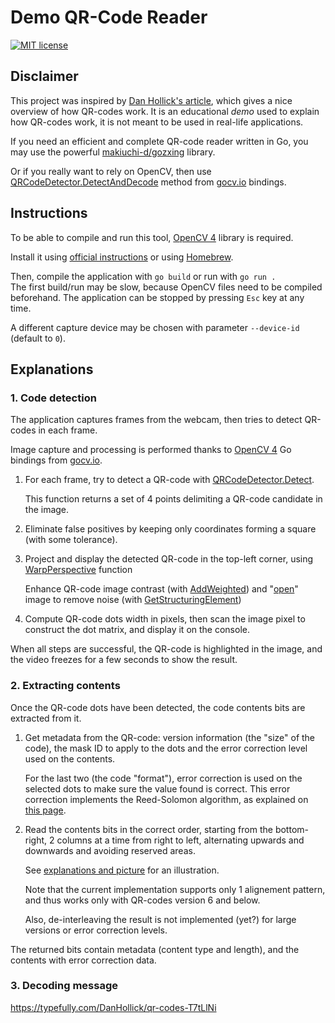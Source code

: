 # Demo QR-Code Reader

[![MIT license](https://img.shields.io/badge/license-MIT-green)](LICENSE)

## Disclaimer

This project was inspired by [Dan Hollick's article](https://typefully.com/DanHollick/qr-codes-T7tLlNi), which gives a nice overview of how QR-codes work. It is an educational _demo_ used to explain how QR-codes work, it is not meant to be used in real-life applications.

If you need an efficient and complete QR-code reader written in Go, you may use the powerful [makiuchi-d/gozxing](https://github.com/makiuchi-d/gozxing) library.

Or if you really want to rely on OpenCV, then use [QRCodeDetector.DetectAndDecode](https://pkg.go.dev/gocv.io/x/gocv#QRCodeDetector.DetectAndDecode) method from [gocv.io](https://gocv.io/) bindings.

## Instructions

To be able to compile and run this tool, [OpenCV 4](https://opencv.org/) library is required.

Install it using [official instructions](https://docs.opencv.org/4.x/df/d65/tutorial_table_of_content_introduction.html) or using [Homebrew](https://formulae.brew.sh/formula/opencv).

Then, compile the application with `go build` or run with `go run .`  
The first build/run may be slow, because OpenCV files need to be compiled beforehand.
The application can be stopped by pressing `Esc` key at any time.

A different capture device may be chosen with parameter `--device-id` (default to `0`).

## Explanations

### 1. Code detection

The application captures frames from the webcam, then tries to detect QR-codes in each frame.

Image capture and processing is performed thanks to [OpenCV 4](https://opencv.org/) Go bindings from [gocv.io](https://pkg.go.dev/gocv.io/x/gocv).

1. For each frame, try to detect a QR-code with [QRCodeDetector.Detect](https://pkg.go.dev/gocv.io/x/gocv#QRCodeDetector.Detect).

   This function returns a set of 4 points delimiting a QR-code candidate in the image.

1. Eliminate false positives by keeping only coordinates forming a square (with some tolerance).

1. Project and display the detected QR-code in the top-left corner, using [WarpPerspective](https://pkg.go.dev/gocv.io/x/gocv#WarpPerspective) function

   Enhance QR-code image contrast (with [AddWeighted](https://pkg.go.dev/gocv.io/x/gocv#AddWeighted)) and "[open](https://docs.opencv.org/4.x/d9/d61/tutorial_py_morphological_ops.html)" image to remove noise (with [GetStructuringElement](https://pkg.go.dev/gocv.io/x/gocv#GetStructuringElement))

1. Compute QR-code dots width in pixels, then scan the image pixel to construct the dot matrix, and display it on the console.

When all steps are successful, the QR-code is highlighted in the image, and the video freezes for a few seconds to show the result.

### 2. Extracting contents

Once the QR-code dots have been detected, the code contents bits are extracted from it.

1. Get metadata from the QR-code: version information (the "size" of the code), the mask ID to apply to the dots and the error correction level used on the contents.

   For the last two (the code "format"), error correction is used on the selected dots to make sure the value found is correct. This error correction implements the Reed-Solomon algorithm, as explained on [this page](https://www.thonky.com/qr-code-tutorial/format-version-information).

2. Read the contents bits in the correct order, starting from the bottom-right, 2 columns at a time from right to left, alternating upwards and downwards and avoiding reserved areas.

   See [explanations and picture](https://www.thonky.com/qr-code-tutorial/module-placement-matrix#step-6-place-the-data-bits) for an illustration.

   Note that the current implementation supports only 1 alignement pattern, and thus works only with QR-codes version 6 and below.

   Also, de-interleaving the result is not implemented (yet?) for large versions or error correction levels.

The returned bits contain metadata (content type and length), and the contents with error correction data.

### 3. Decoding message

<!-- TODO -->

https://typefully.com/DanHollick/qr-codes-T7tLlNi
